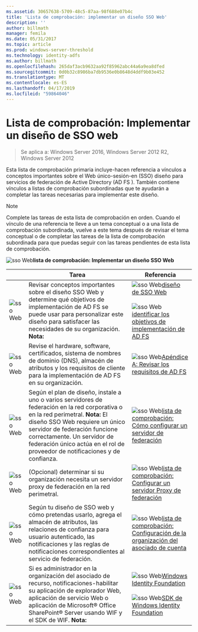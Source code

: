 ```yaml
---
ms.assetid: 30657638-5709-48c5-87aa-98f688e07b4c
title: 'Lista de comprobación: implementar un diseño SSO Web'
description: ''
author: billmath
manager: femila
ms.date: 05/31/2017
ms.topic: article
ms.prod: windows-server-threshold
ms.technology: identity-adfs
ms.author: billmath
ms.openlocfilehash: 265daf3acb9632aa92f85962abc44a6a9ea8dfed
ms.sourcegitcommit: 0d0b32c8986ba7db9536e0b8648d4ddf9b03e452
ms.translationtype: MT
ms.contentlocale: es-ES
ms.lasthandoff: 04/17/2019
ms.locfileid: "59864046"
---
```

# <a name="checklist-implementing-a-web-sso-design"></a>Lista de comprobación: Implementar un diseño de SSO web

>Se aplica a: Windows Server 2016, Windows Server 2012 R2, Windows Server 2012

Esta lista de comprobación primaria incluye\-hacen referencia a vínculos a conceptos importantes sobre el Web único\-sesión\-en \(SSO\) diseño para servicios de federación de Active Directory \(AD FS \). También contiene vínculos a listas de comprobación subordinadas que te ayudarán a completar las tareas necesarias para implementar este diseño.  
  
> [!NOTE]  
> Complete las tareas de esta lista de comprobación en orden. Cuando el vínculo de una referencia te lleve a un tema conceptual o a una lista de comprobación subordinada, vuelve a este tema después de revisar el tema conceptual o de completar las tareas de la lista de comprobación subordinada para que puedas seguir con las tareas pendientes de esta lista de comprobación.  
  
![sso Web](media/2b05dce3-938f-4168-9b8f-1f4398cbdb9b.gif)**lista de comprobación: Implementar un diseño SSO Web**  
  
||Tarea|Referencia|  
|-|--------|-------------|  
|![sso Web](media/icon_checkboxo.gif)|Revisar conceptos importantes sobre el diseño SSO Web y determine qué objetivos de implementación de AD FS se puede usar para personalizar este diseño para satisfacer las necesidades de su organización. **Nota:**|![sso Web](media/faa393df-4856-4431-9eda-4f4e5be72a90.gif)[diseño de SSO Web](https://technet.microsoft.com/library/dd807033.aspx)<br /><br />![sso Web](media/faa393df-4856-4431-9eda-4f4e5be72a90.gif)[identificar los objetivos de implementación de AD FS](https://technet.microsoft.com/library/dd807053.aspx)|  
|![sso Web](media/icon_checkboxo.gif)|Revise el hardware, software, certificados, sistema de nombres de dominio \(DNS\), almacén de atributos y los requisitos de cliente para la implementación de AD FS en su organización.|![sso Web](media/faa393df-4856-4431-9eda-4f4e5be72a90.gif)[Apéndice A: Revisar los requisitos de AD FS](https://technet.microsoft.com/library/ff678034.aspx)|  
|![sso Web](media/icon_checkboxo.gif)|Según el plan de diseño, instale a uno o varios servidores de federación en la red corporativa o en la red perimetral. **Nota:** El diseño SSO Web requiere un único servidor de federación funcione correctamente. Un servidor de federación único actúa en el rol de proveedor de notificaciones y de confianza.|![sso Web](media/bc6cea1a-1c6c-4124-8c8f-1df5adfe8c88.gif)[lista de comprobación: Cómo configurar un servidor de federación](Checklist--Setting-Up-a-Federation-Server.md)|  
|![sso Web](media/icon_checkboxo.gif)|\(Opcional\) determinar si su organización necesita un servidor proxy de federación en la red perimetral.|![sso Web](media/bc6cea1a-1c6c-4124-8c8f-1df5adfe8c88.gif)[lista de comprobación: Configurar un servidor Proxy de federación](Checklist--Setting-Up-a-Federation-Server-Proxy.md)|  
|![sso Web](media/icon_checkboxo.gif)|Según tu diseño de SSO web y cómo pretendas usarlo, agrega el almacén de atributos, las relaciones de confianza para usuario autenticado, las notificaciones y las reglas de notificaciones correspondientes al servicio de federación.|![sso Web](media/bc6cea1a-1c6c-4124-8c8f-1df5adfe8c88.gif)[lista de comprobación: Configuración de la organización del asociado de cuenta](Checklist--Configuring-the-Account-Partner-Organization.md)|  
|![sso Web](media/icon_checkboxo.gif)|Si es administrador en la organización del asociado de recurso, notificaciones\-habilitar su aplicación de explorador Web, aplicación de servicio Web o aplicación de Microsoft® Office SharePoint® Server usando WIF y el SDK de WIF. **Nota:**|![sso Web](media/faa393df-4856-4431-9eda-4f4e5be72a90.gif)[Windows Identity Foundation](https://go.microsoft.com/fwlink/?LinkId=122266)<br /><br />![sso Web](media/faa393df-4856-4431-9eda-4f4e5be72a90.gif)[SDK de Windows Identity Foundation](https://go.microsoft.com/fwlink/?LinkId=122266)| 

